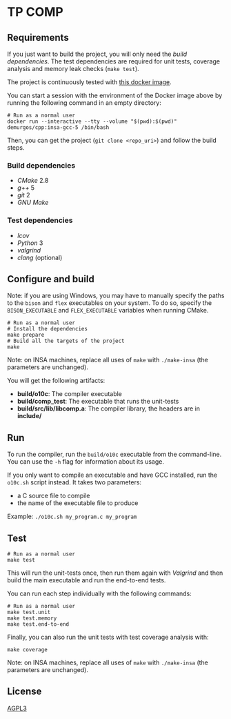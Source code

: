 # TP COMP

## Requirements

If you just want to build the project, you will only need the _build dependencies_.
The test dependencies are required for unit tests, coverage analysis and memory leak checks (`make test`).

The project is continuously tested with [this docker image](https://raw.githubusercontent.com/demurgos/docker-cpp/master/insa-gcc-5/Dockerfile).

You can start a session with the environment of the Docker image above by running
the following command in an empty directory:

```shell
# Run as a normal user
docker run --interactive --tty --volume "$(pwd):$(pwd)" demurgos/cpp:insa-gcc-5 /bin/bash
```

Then, you can get the project (`git clone <repo_uri>`) and follow the build steps.

### Build dependencies

- _CMake_ 2.8
- _g++_ 5
- _git_ 2
- _GNU Make_

### Test dependencies

- _lcov_
- _Python_ 3
- _valgrind_
- _clang_ (optional)

## Configure and build

Note: if you are using Windows, you may have to manually specify the paths to the `bison` and `flex` executables on your system.
To do so, specify the `BISON_EXECUTABLE` and `FLEX_EXECUTABLE` variables when running CMake.

```shell
# Run as a normal user
# Install the dependencies
make prepare
# Build all the targets of the project
make
```

Note: on INSA machines, replace all uses of `make` with `./make-insa` (the parameters are unchanged).

You will get the following artifacts:

- **build/o10c**: The compiler executable
- **build/comp_test**: The executable that runs the unit-tests
- **build/src/lib/libcomp.a**: The compiler library, the headers are in **include/**

## Run

To run the compiler, run the `build/o10c` executable from the command-line. You can use the `-h` flag for information about its usage.

If you only want to compile an executable and have GCC installed, run the `o10c.sh` script instead. It takes two parameters:
- a C source file to compile
- the name of the executable file to produce

Example: `./o10c.sh my_program.c my_program`

## Test

```shell
# Run as a normal user
make test
```

This will run the unit-tests once, then run them again with _Valgrind_ and then build
the main executable and run the end-to-end tests.

You can run each step individually with the following commands:

```shell
# Run as a normal user
make test.unit
make test.memory
make test.end-to-end
```

Finally, you can also run the unit tests with test coverage analysis with:

```shell
make coverage
```

Note: on INSA machines, replace all uses of `make` with `./make-insa` (the parameters are unchanged).

## License

[AGPL3](./LICENSE.md)
